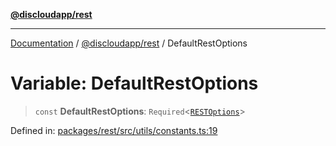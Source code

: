 [**@discloudapp/rest**](../README.md)

***

[Documentation](../../../packages.md) / [@discloudapp/rest](../README.md) / DefaultRestOptions

# Variable: DefaultRestOptions

> `const` **DefaultRestOptions**: `Required`\<[`RESTOptions`](../interfaces/RESTOptions.md)\>

Defined in: [packages/rest/src/utils/constants.ts:19](https://github.com/discloud/discloud.app/blob/8d6df0b18784d1a4408701ac8e6b9db44dbb7133/packages/rest/src/utils/constants.ts#L19)
